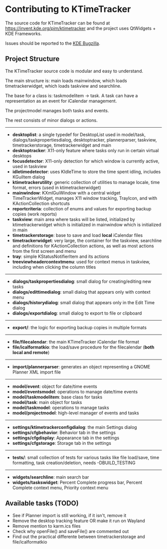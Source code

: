 # Contributing to KTimeTracker

The source code for KTimeTracker can be found at https://invent.kde.org/pim/ktimetracker
and the project uses QtWidgets + KDE Frameworks.

Issues should be reported to the [KDE Bugzilla](https://bugs.kde.org/enter_bug.cgi?product=ktimetracker&component=general).

## Project Structure

The KTimeTracker source code is modular and easy to understand.

The main structure is: main loads mainwindow, which loads timetrackerwidget, which loads taskview and searchline.

The base for a class is: taskmodelitem -> task. A task can have a representation as an event for iCalendar management.

The projectmodel manages both tasks and events.

The rest consists of minor dialogs or actions.

---

* **desktoplist**: a single typedef for DesktopList used in model/task, dialogs/taskpropertiesdialog, desktoptracker, plannerparser, taskview, timetrackerstorage, timetrackerwidget and main
* **desktoptracker**: X11-only feature where tasks only run in certain virtual desktops
* **focusdetector**: X11-only detection for which window is currently active, used in taskview
* **idletimedetector**: uses KIdleTime to store the time spent idling, includes KGuiItem dialog
* **ktimetrackerutility**: generic collection of utilities to manage locale, time format, errors (used in ktimetrackerwidget)
* **mainwindow**: KXmlGuiWindow with a central widget TimeTrackerWidget, manages X11 window tracking, TrayIcon, and with KActionCollection shortcuts
* **reportcriteria**: collection of enums and values for exporting backup copies (work reports)
* **taskview**: main area where tasks will be listed, initialized by ktimetrackerwidget which is initialized in mainwindow which is initialized in main
* **timetrackerstorage**: base to save and load **local** iCalendar files
* **timetrackerwidget**: very large, the container for the taskview, searchline and definitions for KActionCollection actions, as well as most actions from the first screen and menu
* **tray**: simple KStatusNotifierItem and its actions
* **treeviewheadercontextmenu**: used for context menus in taskview, including when clicking the column titles

---

* **dialogs/taskpropertiesdialog**: small dialog for creating/editing new tasks
* **dialogs/edittimedialog**: small dialog that appears only with context menu
* **dialogs/historydialog**: small dialog that appears only in the Edit Time dialog
* **dialogs/exportdialog**: small dialog to export to file or clipboard

---

* **export/**: the logic for exporting backup copies in multiple formats

---

* **file/filecalendar**: the main KTimeTracker iCalendar file format
* **file/icalformatkio**: the load/save procedure for the filecalendar (**both local and remote**)

---

* **import/plannerparser**: generates an object representing a GNOME Planner XML import file

---

* **model/event**: object for date/time events
* **model/eventsmodel**: operations to manage date/time events
* **model/taskmodelitem**: base class for tasks
* **model/task**: main object for tasks
* **model/taskmodel**: operations to manage tasks
* **model/projectmodel**: high-level manager of events and tasks

---

* **settings/ktimetrackerconfigdialog**: the main Settings dialog
* **settings/cfgbehavior**: Behavior tab in the settings
* **settings/cfgdisplay**: Appearance tab in the settings
* **settings/cfgstorage**: Storage tab in the settings

---

* **tests/**: small collection of tests for various tasks like file load/save, time formatting, task creation/deletion, needs -DBUILD_TESTING

---

* **widgets/searchline**: main search bar
* **widgets/taskswidget**: Percent Complete progress bar, Percent Complete context menu, Priority context menu

## Available tasks (TODO)

* See if Planner import is still working, if it isn't, remove it
* Remove the desktop tracking feature OR make it run on Wayland
* Remove mention to karm.ics files
* Check why openFile() and saveFile() are commented out
* Find out the practical differente between timetrackerstorage and file/icalformatkio
